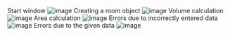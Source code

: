 Start window
![image](https://github.com/hahanzo/OOP/assets/110280756/a6660662-916f-48d4-af4a-7257e282179c)
Creating a room object
![image](https://github.com/hahanzo/OOP/assets/110280756/9030373b-064d-44e9-b8d9-5af7835d5b37)
Volume calculation
![image](https://github.com/hahanzo/OOP/assets/110280756/c313b794-4b42-45d5-8bb7-776f8eb4824e)
Area calculation
![image](https://github.com/hahanzo/OOP/assets/110280756/6250fb20-76b5-42de-a031-e5876708954b)
Errors due to incorrectly entered data
![image](https://github.com/hahanzo/OOP/assets/110280756/124815d0-b446-467c-8ebd-81c4de687ef3)
Errors due to the given data
![image](https://github.com/hahanzo/OOP/assets/110280756/dad68641-4501-4023-803b-27e344605f1a)
